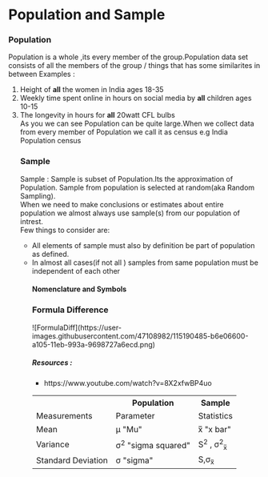 <h1> Population and Sample </h1>

<h3> Population</h3>
<p>Population is a whole ,its every member of the group.Population data set consists of all the members of the group / things that has some similarites in between
  Examples :<ol><li> Height of <b>all</b> the women in India ages 18-35</li>
            <li> Weekly time spent online in hours on social media by <b>all</b> children ages 10-15</li>
            <li> The longevity in hours for <b>all</b> 20watt CFL bulbs</li>
   As you we can see Population can be quite large.When we collect data from every member of Population we call it as census e.g India Population census
</p>
<h3> Sample </h3>
<p>Sample : Sample is subset of Population.Its the approximation of Population. Sample from population is selected at random(aka Random Sampling).<br>
  When we need to make conclusions or estimates about entire population we almost always use sample(s) from our population of intrest.<br>
  Few things to consider are:<br>
<ul><li>All elements of sample must also by definition be part of population as defined.</li>
  <li>In almost all cases(if not all ) samples from same population must be independent of each other</li>
</p>

<h4>Nomenclature and Symbols</h3>
<table>
  <tr><th></th>
  <th>Population</th>
    <th>Sample</th></tr>
     
<tr>
  <td>Measurements </td>
  <td>Parameter</td>
  <td>Statistics</td>
</tr>
<tr>
  <td>Mean </td>
  <td>μ "Mu"</td>
  <td> x̅ "x bar"</td>
</tr>
<tr>
  <td>Variance</td>
  <td>σ<sup>2</sup>   "sigma squared" </td>
  <td>S<sup>2</sup> , σ<sup>2</sup><sub>x̅</sub></td>
</tr>
<tr>
  <td>Standard Deviation</td>
  <td>σ "sigma"</td>
  <td>S,σ<sub>x̅</sub></td>
</tr>
<h3>Formula Difference</h3>
![FormulaDiff](https://user-images.githubusercontent.com/47108982/115190485-b6e06600-a105-11eb-993a-9698727a6ecd.png)

<h5>Resources :</h5>
<ul><li>
  https://www.youtube.com/watch?v=8X2xfwBP4uo</li></ul>
